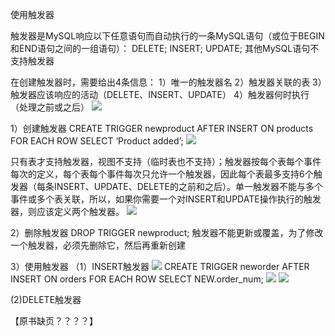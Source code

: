 使用触发器


触发器是MySQL响应以下任意语句而自动执行的一条MySQL语句（或位于BEGIN和END语句之间的一组语句）：
                 DELETE;
                 INSERT;
                 UPDATE;
其他MySQL语句不支持触发器

在创建触发器时，需要给出4条信息：
1）唯一的触发器名
2）触发器关联的表
3）触发器应该响应的活动（DELETE、INSERT、UPDATE）
4）触发器何时执行（处理之前或之后）
![](https://tva1.sinaimg.cn/large/008eGmZEly1gorx7ksl98j30cq04341u.jpg)

1）创建触发器
CREATE TRIGGER newproduct AFTER INSERT ON products
FOR EACH ROW SELECT ‘Product added’;
![](https://tva1.sinaimg.cn/large/008eGmZEly1gorx80epvrj30db04oq5e.jpg)

只有表才支持触发器，视图不支持（临时表也不支持）；触发器按每个表每个事件每次的定义，每个表每个事件每次只允许一个触发器，因此每个表最多支持6个触发器（每条INSERT、UPDATE、DELETE的之前和之后）。单一触发器不能与多个事件或多个表关联，所以，如果你需要一个对INSERT和UPDATE操作执行的触发器，则应该定义两个触发器。
![](https://tva1.sinaimg.cn/large/008eGmZEly1gorx8byu9ej30cs02bmz1.jpg)

2）删除触发器
DROP TRIGGER newproduct;
触发器不能更新或覆盖，为了修改一个触发器，必须先删除它，然后再重新创建

3）使用触发器
（1）INSERT触发器
![](https://tva1.sinaimg.cn/large/008eGmZEly1gorx8l7mumj30d905ognh.jpg)
CREATE TRIGGER neworder AFTER INSERT ON orders
FOR EACH ROW SELECT NEW.order_num;
![](https://tva1.sinaimg.cn/large/008eGmZEly1gorx8xpv7oj30d904340m.jpg)
![](https://tva1.sinaimg.cn/large/008eGmZEly1gorx95mnoxj30d908wq6k.jpg)

(2)DELETE触发器

【原书缺页？？？？】
